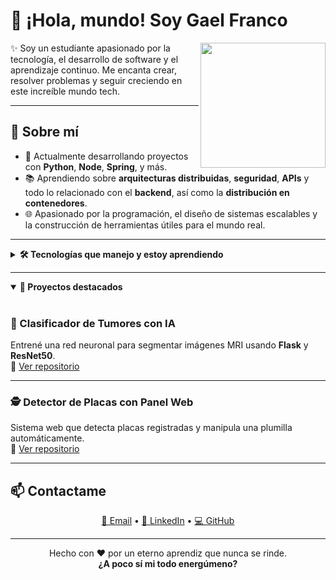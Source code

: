 # 👋 ¡Hola, mundo! Soy **Gael Franco**
<script src="https://cdn.tailwindcss.com"></script>

<img align="right" src="https://user-images.githubusercontent.com/5713670/87202985-820dcb80-c2b6-11ea-9f56-7ec461c497c3.gif" width="200"/>

✨ Soy un estudiante apasionado por la tecnología, el desarrollo de software y el aprendizaje continuo. Me encanta crear, resolver problemas y seguir creciendo en este increíble mundo tech.

---

## 🧠 Sobre mí

- 🔭 Actualmente desarrollando proyectos con **Python**, **Node**, **Spring**, y más.
- 📚 Aprendiendo sobre **arquitecturas distribuidas**, **seguridad**, **APIs** y todo lo relacionado con el **backend**, así como la **distribución en contenedores**.
- 🌐 Apasionado por la programación, el diseño de sistemas escalables y la construcción de herramientas útiles para el mundo real.

---

<details>
<summary><strong>🛠️ Tecnologías que manejo y estoy aprendiendo</strong></summary>

<br/>

<div class="grid grid-cols-1 md:grid-cols-2 gap-6 p-6 bg-gray-900 text-white rounded-2xl shadow-xl max-w-4xl mx-auto">
  <!-- Lenguajes -->
  <div class="bg-gray-800 p-4 rounded-xl hover:shadow-lg transition">
    <h3 class="text-xl font-semibold mb-2">🧩 Lenguajes de Programación</h3>
    <div class="flex flex-wrap gap-2">
      <span class="bg-yellow-400 text-black px-3 py-1 rounded-full font-semibold">JavaScript</span>
      <span class="bg-blue-600 px-3 py-1 rounded-full font-semibold">Python</span>
      <span class="bg-orange-600 px-3 py-1 rounded-full font-semibold">Java</span>
      <span class="bg-red-500 px-3 py-1 rounded-full font-semibold">HTML5</span>
      <span class="bg-blue-400 px-3 py-1 rounded-full font-semibold">CSS3</span>
    </div>
  </div>

  <!-- Frameworks -->
  <div class="bg-gray-800 p-4 rounded-xl hover:shadow-lg transition">
    <h3 class="text-xl font-semibold mb-2">⚙️ Frameworks y Herramientas</h3>
    <div class="flex flex-wrap gap-2">
      <span class="bg-green-600 px-3 py-1 rounded-full font-semibold">Spring Boot</span>
      <span class="bg-black px-3 py-1 rounded-full font-semibold">Flask</span>
      <span class="bg-green-500 px-3 py-1 rounded-full font-semibold">Node.js</span>
      <span class="bg-gray-700 px-3 py-1 rounded-full font-semibold">Express</span>
      <span class="bg-blue-500 px-3 py-1 rounded-full font-semibold">React</span>
      <span class="bg-teal-400 px-3 py-1 rounded-full font-semibold">Tailwind CSS</span>
    </div>
  </div>

  <!-- Aprendiendo -->
  <div class="bg-gray-800 p-4 rounded-xl hover:shadow-lg transition">
    <h3 class="text-xl font-semibold mb-2">🚀 Actualmente Aprendiendo</h3>
    <div class="flex flex-wrap gap-2">
      <span class="bg-cyan-700 px-3 py-1 rounded-full font-semibold">FastAPI</span>
      <span class="bg-green-900 px-3 py-1 rounded-full font-semibold">Django</span>
      <span class="bg-pink-700 px-3 py-1 rounded-full font-semibold">NestJS</span>
    </div>
  </div>

  <!-- Otros -->
  <div class="bg-gray-800 p-4 rounded-xl hover:shadow-lg transition">
    <h3 class="text-xl font-semibold mb-2">📦 Otros</h3>
    <div class="flex flex-wrap gap-2">
      <span class="bg-blue-700 px-3 py-1 rounded-full font-semibold">Docker</span>
      <span class="bg-green-300 text-black px-3 py-1 rounded-full font-semibold">MongoDB</span>
      <span class="bg-red-700 px-3 py-1 rounded-full font-semibold">Redis</span>
      <span class="bg-purple-600 px-3 py-1 rounded-full font-semibold">PostgreSQL</span>
    </div>
  </div>
</div>


</details>

---

<details open>
<summary><strong>🚀 Proyectos destacados</strong></summary>

<br/>

### 🧠 Clasificador de Tumores con IA  
Entrené una red neuronal para segmentar imágenes MRI usando **Flask** y **ResNet50**.  
🔗 [Ver repositorio](https://github.com/GaelFG17/mri_api)

---

### 🕵️ Detector de Placas con Panel Web  
Sistema web que detecta placas registradas y manipula una plumilla automáticamente.  
🔗 [Ver repositorio](https://github.com/GaelFG17/proyecto-placas)

</details>

---

## 📫 Contactame

<p align="center">
  <a href="mailto:gaelfg1720@gmail.com">📩 Email</a> • 
  <a href="https://www.linkedin.com/in/gael-franco-garcia-992886340/">💼 LinkedIn</a> • 
  <a href="https://github.com/GaelFG17">💻 GitHub</a>
</p>

---

<p align="center">
  Hecho con ❤️ por un eterno aprendiz que nunca se rinde.  
  <br/><strong>¿A poco sí mi todo energúmeno?</strong>
</p>
